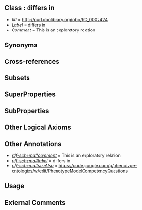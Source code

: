 
## Class : differs in

 * *IRI* = http://purl.obolibrary.org/obo/RO_0002424
 * *Label* = differs in
 * *Comment* = This is an exploratory relation

## Synonyms


## Cross-references


## Subsets


## SuperProperties


## SubProperties


## Other Logical Axioms


## Other Annotations

 * *[rdf-schema#comment](../../nt/rdf-schema#comment.md)* = This is an exploratory relation
 * *[rdf-schema#label](../../el/rdf-schema#label.md)* = differs in
 * *[rdf-schema#seeAlso](../../so/rdf-schema#seeAlso.md)* = https://code.google.com/p/phenotype-ontologies/w/edit/PhenotypeModelCompetencyQuestions

## Usage


## External Comments

